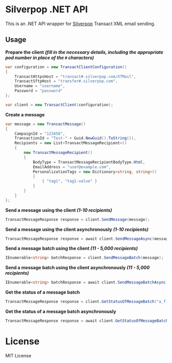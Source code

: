 # Silverpop .NET API

This is an .NET API wrapper for [Silverpop](http://www.silverpop.com/) Transact XML email sending.

## Usage

**Prepare the client *(fill in the necessary details, including the appropriate pod number in place of the `#` characters)***

```csharp
var configuration = new TransactClientConfiguration()
{
    TransactHttpsHost = "transact#.silverpop.com/XTMail",
    TransactSftpHost = "transfer#.silverpop.com",
    Username = "username",
    Password = "password"
};

var client = new TransactClient(configuration);
```

**Create a message**

```csharp
var message = new TransactMessage()
{
    CampaignId = "123456",
    TransactionId = "Test-" + Guid.NewGuid().ToString()),
    Recipients = new List<TransactMessageRecipient>()
    {
        new TransactMessageRecipient()
        {
            BodyType = TransactMessageRecipientBodyType.Html,
            EmailAddress = "user@example.com",
            PersonalizationTags = new Dictionary<string, string>()
            {
                { "tag1", "tag1-value" }
            }
        }
    }
};
```

**Send a message using the client *(1-10 recipients)***

```csharp
TransactMessageResponse response = client.SendMessage(message);
```

**Send a message using the client asynchronously *(1-10 recipients)***

```csharp
TransactMessageResponse response = await client.SendMessageAsync(message);
```

**Send a message batch using the client *(11 - 5,000 recipients)***

```csharp
IEnumerable<string> batchResponse = client.SendMessageBatch(message);
```

**Send a message batch using the client asynchronously *(11 - 5,000 recipients)***

```csharp
IEnumerable<string> batchResponse = await client.SendMessageBatchAsync(message);
```

**Get the status of a message batch**

```csharp
TransactMessageResponse response = client.GetStatusOfMessageBatch("a_filename_from_batchResponse.xml");
```

**Get the status of a message batch asynchronously**

```csharp
TransactMessageResponse response = await client.GetStatusOfMessageBatchAsync("a_filename_from_batchResponse.xml");
```

# License

MIT License
